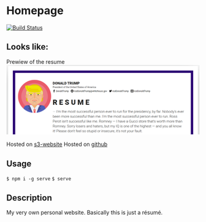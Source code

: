 # Homepage
[![Build Status](https://travis-ci.com/danylokarpenko/homepage.svg?branch=develop)](https://travis-ci.com/danylokarpenko/homepage)

## Looks like:
Prewiew of the resume ![here](/assets/images/donald-trump-resume.png)

Hosted on [s3-website](http://danylokarpenko-staging.s3-website-ap-southeast-1.amazonaws.com/)
Hosted on [github](https://danylokarpenko.github.io/homepage/)


## Usage

`$ npm i -g serve`
`$ serve`

## Description
My very own personal website. Basically this is just a résumé.
